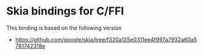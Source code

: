 # Skia bindings for C/FFI

This binding is based on the following version

- https://github.com/google/skia/tree/f320a125e0311ee4f997a7932a60a5781742318e